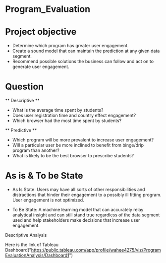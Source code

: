 # Program_Evaluation

# Project objective

- Determine which program has greater user engagement.
- Create a sound model that can maintain the prediction at any given data segment.
- Recommend possible solutions the business can follow and act on to generate user engagement.

# Question

** Descriptive **
- What is the average time spent by students?
- Does user registration time and country effect engagement?
- Which browser had the most time spent by students?  

** Predictive **
- Which program will be more prevalent to increase user engagement?
- Will a particular user be more inclined to benefit from binge/drip program than another?
- What is likely to be the best browser to prescribe students? 

# As is & To be State

- As Is State:
Users may have all sorts of other responsibilities and distractions that hinder their engagement to a possibly ill fitting program. User engagement is not optimized. 


- To Be State:
A machine learning model that can accurately relay analytical insight and can still stand true regardless of the data segment used and help stakeholders make decisions that increase user engagement.




Descriptive Analysis 

Here is the link of Tableau Dashboard("https://public.tableau.com/app/profile/wahee4275/viz/ProgramEvaluationAnalysis/Dashboard1")

